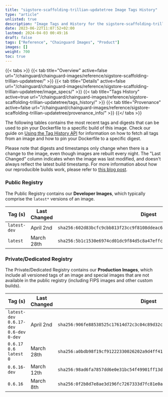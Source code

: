 ```yaml
---
title: "sigstore-scaffolding-trillian-updatetree Image Tags History"
type: "article"
unlisted: true
description: "Image Tags and History for the sigstore-scaffolding-trillian-updatetree Chainguard Image"
date: 2023-06-22T11:07:52+02:00
lastmod: 2024-04-03 00:49:16
draft: false
tags: ["Reference", "Chainguard Images", "Product"]
images: []
weight: 700
toc: true
---
```


{{< tabs >}}
{{< tab title="Overview" active=false url="/chainguard/chainguard-images/reference/sigstore-scaffolding-trillian-updatetree/" >}}
{{< tab title="Details" active=false url="/chainguard/chainguard-images/reference/sigstore-scaffolding-trillian-updatetree/image_specs/" >}}
{{< tab title="Tags History" active=true url="/chainguard/chainguard-images/reference/sigstore-scaffolding-trillian-updatetree/tags_history/" >}}
{{< tab title="Provenance" active=false url="/chainguard/chainguard-images/reference/sigstore-scaffolding-trillian-updatetree/provenance_info/" >}}
{{</ tabs >}}

The following tables contains the most recent tags and digests that can be used to pin your Dockerfile to a specific build of this image. Check our guide on [Using the Tag History API](/chainguard/chainguard-images/using-the-tag-history-api/) for information on how to fetch all tags from an image and how to pin your Dockerfile to a specific digest.

Please note that digests and timestamps only change when there is a change to the image, even though images are rebuilt every night. The "Last Changed" column indicates when the image was last modified, and doesn't always reflect the latest build timestamp. For more information about how our reproducible builds work, please refer to [this blog post](https://www.chainguard.dev/unchained/reproducing-chainguards-reproducible-image-builds).

### Public Registry
The Public Registry contains our **Developer Images**, which typically comprise the `latest*` versions of an image.

| Tag (s)       | Last Changed | Digest                                                                    |
|---------------|--------------|---------------------------------------------------------------------------|
|  `latest-dev` | April 2nd    | `sha256:602d83bcfc9cbb813f23cc9f8108ddeac66afd93811e4bad14313a48f34b5aaa` |
|  `latest`     | March 28th   | `sha256:5b1c1530e6974cd01dc9f84d5c8a47effc2946a0fbb1aa6b69aeb5fa3a7058e7` |


### Private/Dedicated Registry
The Private/Dedicated Registry contains our **Production Images**, which include all versioned tags of an image and special images that are not available in the public registry (including FIPS images and other custom builds).

| Tag (s)                                      | Last Changed | Digest                                                                    |
|----------------------------------------------|--------------|---------------------------------------------------------------------------|
|  `latest-dev` `0.6.17-dev` `0.6-dev` `0-dev` | April 2nd    | `sha256:906fe88538525c17614d72c3c04c89d32cb6bb3963a9f91a354f1eaf9568c6be` |
|  `0.6.17` `0.6` `latest` `0`                 | March 28th   | `sha256:a0bdb98f19cf91222330026202a9d4ff41dd96c09c670534868b18c0cad1c2f2` |
|  `0.6.16-dev`                                | March 12th   | `sha256:98ad6fa7857dd6e0e31bc54f49901ff13da4befdee30a1de31689ddec75ba164` |
|  `0.6.16`                                    | March 8th    | `sha256:0f2b8d7e8ae3d196fc7267333d7fc81e0a89a4e367f3642ad62780be54317b5a` |

